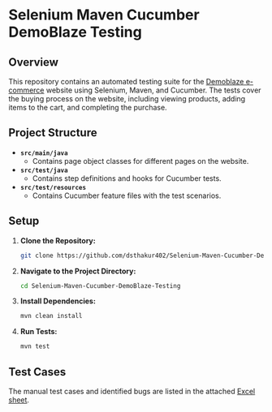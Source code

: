 # Selenium Maven Cucumber DemoBlaze Testing

## Overview

This repository contains an automated testing suite for the [Demoblaze e-commerce](https://www.demoblaze.com/index.html) website using Selenium, Maven, and Cucumber. The tests cover the buying process on the website, including viewing products, adding items to the cart, and completing the purchase.

## Project Structure

- **`src/main/java`**
  - Contains page object classes for different pages on the website.
- **`src/test/java`**
  - Contains step definitions and hooks for Cucumber tests.
- **`src/test/resources`**
  - Contains Cucumber feature files with the test scenarios.

## Setup

1. **Clone the Repository:**
   ```bash
   git clone https://github.com/dsthakur402/Selenium-Maven-Cucumber-DemoBlaze-Testing.git
 2. **Navigate to the Project Directory:**
    ```bash
    cd Selenium-Maven-Cucumber-DemoBlaze-Testing
3. **Install Dependencies:**
   ```bash
   mvn clean install
4. **Run Tests:**
   ```bash
   mvn test

## Test Cases
The manual test cases and identified bugs are listed in the attached [Excel sheet](https://github.com/dsthakur402/Selenium-Maven-Cucumber-DemoBlaze-Testing/blob/main/test_Cases.xlsx).
   
